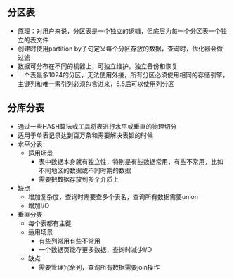 ## 分区表
- 原理：对用户来说，分区表是一个独立的逻辑，但底层为每一个分区表一个独立的表文件
- 创建时使用partition by子句定义每个分区存放的数据，查询时，优化器会做过滤
- 数据可分布在不同的机器上，可独立维护，独立备份和恢复
- 一个表最多1024的分区，无法使用外接，所有分区必须使用相同的存储引擎，主键列和唯一索引列必须包含进来，5.5后可以使用列分区

## 分库分表
- 通过一些HASH算法或工具将表进行水平或垂直的物理切分
- 适用于单表记录达到百万条和需要解决表锁的时候
- 水平分表
  - 适用场景
    - 表中数据本身就有独立性，特别是有些数据常用，有些不常用，比如不同地区的数据或不同时期的数据
    - 需要把数据存放到多个介质上
- 缺点
  - 增加复杂度，查询时需要查多个表名，查询所有数据需要union
  - 增加I/O
- 垂直分表
  - 每个表都有主键
  - 适用场景
    - 有些列常用有些不常用
    - 一个数据页能存更多数据，查询时减少I/O
  - 缺点
    - 需要管理冗余列，查询所有数据需要join操作
